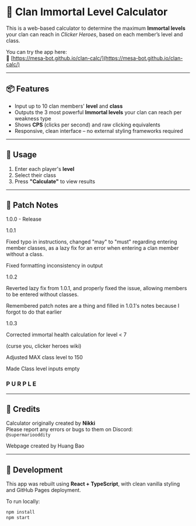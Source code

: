 # 🧮 Clan Immortal Level Calculator

This is a web-based calculator to determine the maximum **Immortal levels** your clan can reach in *Clicker Heroes*, based on each member’s level and class.

You can try the app here:  
🔗 [https://mesa-bot.github.io/clan-calc/](https://mesa-bot.github.io/clan-calc/)

---

## 📦 Features

- Input up to 10 clan members' **level** and **class**
- Outputs the 3 most powerful **Immortal levels** your clan can reach per weakness type
- Shows **CPS** (clicks per second) and raw clicking equivalents
- Responsive, clean interface – no external styling frameworks required

---

## 🧪 Usage

1. Enter each player's **level**
2. Select their class
3. Press **"Calculate"** to view results

---

## 🧾 Patch Notes

1.0.0 - Release

1.0.1

Fixed typo in instructions, changed "may" to "must"
regarding entering member classes, as a lazy fix for
an error when entering a clan member without a class.

Fixed formatting inconsistency in output

1.0.2

Reverted lazy fix from 1.0.1, and properly fixed the issue,
allowing members to be entered without classes.

Remembered patch notes are a thing and filled in 1.0.1's notes
because I forgot to do that earlier

1.0.3

Corrected immortal health calculation for level < 7

(curse you, clicker heroes wiki)

Adjusted MAX class level to 150

Made Class level inputs empty 

### **P U R P L E**

---

## 🙏 Credits

Calculator originally created by **Nikki**  
Please report any errors or bugs to them on Discord:  
`@supermariooddity`

Webpage created by Huang Bao

---

## 🚀 Development

This app was rebuilt using **React + TypeScript**, with clean vanilla styling and GitHub Pages deployment.

To run locally:

```bash
npm install
npm start
